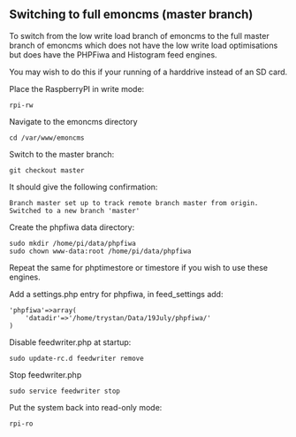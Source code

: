 ## Switching to full emoncms (master branch)

To switch from the low write load branch of emoncms to the full master branch of emoncms which does not have the low write load optimisations but does have the PHPFiwa and Histogram feed engines.

You may wish to do this if your running of a harddrive instead of an SD card.

Place the RaspberryPI in write mode:

    rpi-rw

Navigate to the emoncms directory
    
    cd /var/www/emoncms
    
Switch to the master branch:
    
    git checkout master
    
It should give the following confirmation:

    Branch master set up to track remote branch master from origin.
    Switched to a new branch 'master'

Create the phpfiwa data directory:

    sudo mkdir /home/pi/data/phpfiwa
    sudo chown www-data:root /home/pi/data/phpfiwa

Repeat the same for phptimestore or timestore if you wish to use these engines.

Add a settings.php entry for phpfiwa, in feed_settings add:

    'phpfiwa'=>array(
        'datadir'=>'/home/trystan/Data/19July/phpfiwa/'
    )

Disable feedwriter.php at startup:

    sudo update-rc.d feedwriter remove

Stop feedwriter.php

    sudo service feedwriter stop

Put the system back into read-only mode:

    rpi-ro


    


    
